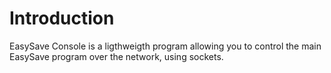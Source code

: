 # Introduction

EasySave Console is a ligthweigth program allowing you to control the main EasySave program over the network, using sockets.
